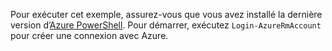Pour exécuter cet exemple, assurez-vous que vous avez installé la dernière version d’[Azure PowerShell](/powershell/azureps-cmdlets-docs). Pour démarrer, exécutez `Login-AzureRmAccount` pour créer une connexion avec Azure. 
